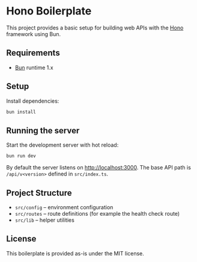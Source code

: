 # Hono Boilerplate

This project provides a basic setup for building web APIs with the [Hono](https://hono.dev) framework using Bun.

## Requirements

- [Bun](https://bun.sh/) runtime 1.x

## Setup

Install dependencies:

```sh
bun install
```

## Running the server

Start the development server with hot reload:

```sh
bun run dev
```

By default the server listens on [http://localhost:3000](http://localhost:3000). The base API path is `/api/v<version>` defined in `src/index.ts`.

## Project Structure

- `src/config` – environment configuration
- `src/routes` – route definitions (for example the health check route)
- `src/lib` – helper utilities

## License

This boilerplate is provided as-is under the MIT license.
